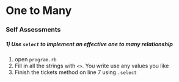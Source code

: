 # One to Many
### Self Assessments

##### 1) Use `select` to implement an effective one to many relationship
1. open `program.rb`
2. Fill in all the strings with `<>`. You write use any values you like
3. Finish the tickets method on line 7 using `.select` 